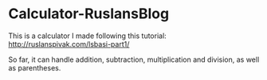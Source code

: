 # Calculator-RuslansBlog
This is a calculator I made following this tutorial: http://ruslanspivak.com/lsbasi-part1/

So far, it can handle addition, subtraction, multiplication and division, as well as parentheses.
